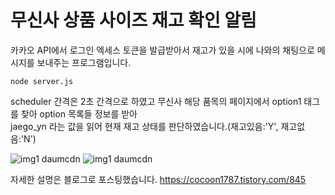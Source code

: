 # 무신사 상품 사이즈 재고 확인 알림

카카오 API에서 로그인 엑세스 토큰을 발급받아서 재고가 있을 시에 나와의 채팅으로 메시지를 보내주는 프로그램입니다.

```
node server.js
```

scheduler 간격은 2초 간격으로 하였고 무신사 해당 품목의 페이지에서 option1 태그를 찾아 option 목록들 정보를 받아  
jaego_yn 라는 값을 읽어 현재 재고 상태를 판단하였습니다.(재고있음:'Y', 재고없음:'N')

![img1 daumcdn](https://user-images.githubusercontent.com/74912530/160243787-227f988f-848e-428d-a14d-482954100502.png)
![img1 daumcdn](https://user-images.githubusercontent.com/74912530/160243789-f817b455-9b91-46be-9fd7-a1c7a8300624.png)

자세한 설명은 블로그로 포스팅했습니다.
https://cocoon1787.tistory.com/845
